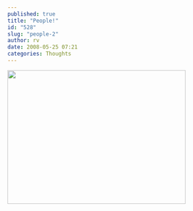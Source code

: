 ```yaml
---
published: true
title: "People!"
id: "528"
slug: "people-2"
author: rv
date: 2008-05-25 07:21
categories: Thoughts
---
```

<a href="https://s3.amazonaws.com/cfwblog/uploads/2008/05/unique-motivational.jpg"><img class="aligncenter size-full wp-image-529" src="https://s3.amazonaws.com/cfwblog/uploads/2008/05/unique-motivational.jpg" alt="" width="400" height="300" /></a>
